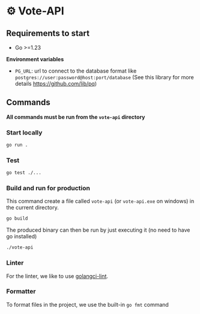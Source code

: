 # ⚙️ Vote-API

## Requirements to start

- Go >=1.23

**Environment variables**

- `PG_URL`: url to connect to the database format like `postgres://user:password@host:port/database` (See this library
  for more details https://github.com/lib/pq)

## Commands
**All commands must be run from the `vote-api` directory**

### Start locally

```bash
go run .
```

### Test
```bash
go test ./...
```

### Build and run for production
This command create a file called `vote-api` (or `vote-api.exe` on windows) in the current directory.
```bash
go build
```

The produced binary can then be run by just executing it (no need to have go installed)
```bash
./vote-api
```

### Linter
For the linter, we like to use [golangci-lint](https://github.com/golangci/golangci-lint).

### Formatter
To format files in the project, we use the built-in `go fmt` command


